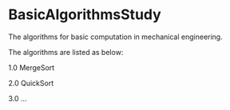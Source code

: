 # BasicAlgorithmsStudy
The algorithms for basic computation in mechanical engineering.

The algorithms are listed as below:

1.0 MergeSort

2.0 QuickSort

3.0 ...

